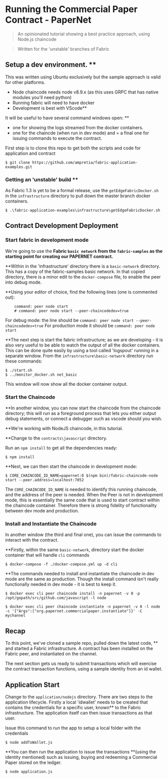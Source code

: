 # Running the Commercial Paper Contract - PaperNet
> An opinionated tutorial showing a best practice approach, using Node.js chaincode

> Written for the 'unstable' branches of Fabric 


## Setup a dev environment. **

This was written using Ubuntu exclusively but the sample approach is valid for other platforms. 

- Node chaincode needs node v8.9.x   (as this uses GRPC that has native modules you'll need python)
- Running fabric will need to have docker
- Development is best with VScode**

It will be useful to have several command windows open: **
- one for showing the logs streamed from the docker containers.
- one for the chaincde (when run in dev mode) and 
= a final one for issuing commands to execute the contract.

First step is to clone this repo to get both the scripts and code for application and contract

```
$ git clone https://github.com/ampretia/fabric-application-examples.git
```

### Getting an 'unstable' build **

As Fabric 1.3 is yet to be a formal release, use the `getEdgeFabricDocker.sh` in the `infrastructure` directory to pull down the master branch docker containers.

```
$ .\fabric-application-examples\infrastructure\getEdgeFabricDocker.sh
```

## Contract Development Deployment

### Start fabric in development mode

We're going to use the **Fabric `basic network` from the `fabric-samples` as the starting point for creating our PAPERNET contract.**

**Within in the 'infrastructure' directory there is a `basic-network` directory. This has a copy of the fabric-samples
basic network.  In that copied directory, there is a minor edit to the `docker-compose` file, to enable the peer into debug mode. 

**Using your editor of choice, find the following lines (one is commented out):

```
    command: peer node start 
    # command: peer node start --peer-chaincodedev=true
```

For debug mode: the line should be `command: peer node start --peer-chaincodedev=true`
For production mode it should be `command: peer node start`

**The next step is start the fabric infrastructure; as we are developing - it is also very useful to be able to watch the output of all the docker containers. This can be done quite easily by using a tool called 'logspout' running in a separate window. From the `infrastructure\basic-network` directory run these commands:

```
$ ./start.sh
$ ../monitor_docker.sh net_basic
```

This window will now show all the docker container output.

### Start the Chaincode

**In another window, you can now start the chaincode from the chaincode directory; this will run as a foreground process that lets you either output debug statements, or connect a debugger such as vscode should you wish.

**We're working with NodeJS chaincode, in this tutorial.

**Change to the `contracts\javascript` directory.

Run an `npm install` to get all the dependencies ready:

```
$ npm install
```

**Next, we can then start the chaincode in development mode:

```
$ CORE_CHAINCODE_ID_NAME=papernet:0 $(npm bin)/fabric-chaincode-node start --peer.address=localhost:7052
```

The `CORE_CHAINCODE_ID_NAME` is needed to identify this running chaincode, and the address of the peer is needed. When the Peer is not in development mode, this is essentially the same code that is used to start contract within the chaincode container. Therefore there is strong fidelity of functionality between dev mode and production. 

### Install and Instantiate the Chaincode

In another window (the third and final one), you can issue the commands to interact with the contract. 

**Firstly, within the same `basic-network`,  directory start the docker container that will handle `cli` commands

```
$ docker-compose -f ./docker-compose.yml up -d cli 
```

**The commands needed to install and instantiate the chaincode in dev mode are the same as production. Though the install command isn't really functionally needed in dev mode - it is best to keep it. 

```
$ docker exec cli peer chaincode install -n papernet -v 0 -p /opt/gopath/src/github.com/javascript -l node

$ docker exec cli peer chaincode instantiate -n papernet -v 0 -l node -c '{"Args":["org.papernet.commercialpaper.instantiate"]}' -C mychannel
```

## Recap

To this point, we've cloned a sample repo, pulled down the latest code, ** and started a Fabric infrastructure. A contract has been installed on the Fabric peer, and instantiated on the channel.

The next section gets us ready to submit transactions which will exercise the contract transaction functions, using a sample identity from an id wallet.

## Application Start

Change to the `application/nodejs` directory. There are two steps to the application lifecycle.  Firstly a local 'idwallet' needs to be created that contains the credentials for a specific user,  known** to the Fabric infrastructure. The application itself can then issue transactions as that user.

Issue this command to run the app to setup a local folder with the credentials 

```
$ node addToWallet.js
```

**You can then run the application to issue the transactions **(using the identity mentioned) such as issuing, buying and redeeming a Commercial Paper stored on the ledger.

```
$ node application.js
```
